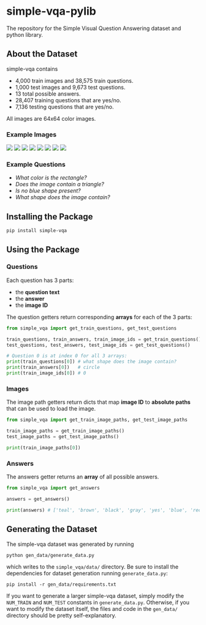 # simple-vqa-pylib

The repository for the Simple Visual Question Answering dataset and python library.

## About the Dataset

simple-vqa contains

- 4,000 train images and 38,575 train questions.
- 1,000 test images and 9,673 test questions.
- 13 total possible answers.
- 28,407 training questions that are yes/no.
- 7,136 testing questions that are yes/no.

All images are 64x64 color images.

### Example Images

![](./simple_vqa/data/train/images/0.png)
![](./simple_vqa/data/train/images/1.png)
![](./simple_vqa/data/train/images/2.png)
![](./simple_vqa/data/train/images/3.png)
![](./simple_vqa/data/train/images/5.png)
![](./simple_vqa/data/train/images/6.png)
![](./simple_vqa/data/train/images/7.png)
![](./simple_vqa/data/train/images/8.png)

### Example Questions

- _What color is the rectangle?_
- _Does the image contain a triangle?_
- _Is no blue shape present?_
- _What shape does the image contain?_

## Installing the Package

`pip install simple-vqa`

## Using the Package

### Questions

Each question has 3 parts:
- the **question text**
- the **answer**
- the **image ID**

The question getters return corresponding **arrays** for each of the 3 parts:

```python
from simple_vqa import get_train_questions, get_test_questions

train_questions, train_answers, train_image_ids = get_train_questions()
test_questions, test_answers, test_image_ids = get_test_questions()

# Question 0 is at index 0 for all 3 arrays:
print(train_questions[0]) # what shape does the image contain?
print(train_answers[0])   # circle
print(train_image_ids[0]) # 0
```

### Images

The image path getters return dicts that map **image ID** to **absolute paths** that can be used to load the image.

```python
from simple_vqa import get_train_image_paths, get_test_image_paths

train_image_paths = get_train_image_paths()
test_image_paths = get_test_image_paths()

print(train_image_paths[0]) 
```

### Answers

The answers getter returns an **array** of all possible answers.

```python
from simple_vqa import get_answers

answers = get_answers()

print(answers) # ['teal', 'brown', 'black', 'gray', 'yes', 'blue', 'rectangle', 'yellow', 'triangle', 'red', 'circle', 'no', 'green']
```

## Generating the Dataset

The simple-vqa dataset was generated by running

```shell
python gen_data/generate_data.py
```

which writes to the `simple_vqa/data/` directory. Be sure to install the dependencies for dataset generation running `generate_data.py`:

```shell
pip install -r gen_data/requirements.txt
```

If you want to generate a larger simple-vqa dataset, simply modify the `NUM_TRAIN` and `NUM_TEST` constants in `generate_data.py`. Otherwise, if you want to modify the dataset itself, the files and code in the `gen_data/` directory should be pretty self-explanatory.
